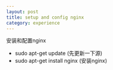 ```yaml
---
layout: post
title: setup and config nginx
category: experience
---
```


安装和配置nginx

* sudo apt-get update (先更新一下源)
* sudo apt-get install nginx (安装nginx)